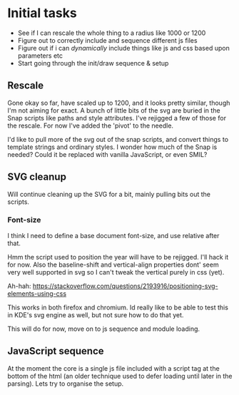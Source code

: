 Initial tasks
=============

* See if I can rescale the whole thing to a radius like 1000 or 1200
* Figure out to correctly include and sequence different js files
* Figure out if i can *dynamically* include things like js and css based upon parameters etc
* Start going through the init/draw sequence & setup


Rescale
-------

Gone okay so far, have scaled up to 1200, and it looks pretty similar, though I'm not aiming for exact.
A bunch of little bits of the svg are buried in the Snap scripts like paths and style attributes.
I've rejigged a few of those for the rescale.
For now I've added the 'pivot' to the needle.

I'd like to pull more of the svg out of the snap scripts, and convert things to template strings and ordinary styles.
I wonder how much of the Snap is needed?
Could it be replaced with vanilla JavaScript, or even SMIL?



SVG cleanup
-------------

Will continue cleaning up the SVG for a bit, mainly pulling bits out the scripts.

### Font-size
I think I need to define a base document font-size, and use relative after that.

Hmm the script used to position the year will have to be rejigged. I'll hack it for now.
Also the baseline-shift and vertical-align properties dont' seem very well supported in svg so I can't tweak the vertical purely in css (yet).

Ah-hah:
https://stackoverflow.com/questions/2193916/positioning-svg-elements-using-css

This works in both firefox and chromium.
Id really like to be able to test this in KDE's svg engine as well, but not sure how to do that yet.

This will do for now, move on to js sequence and module loading.


JavaScript sequence
-------------------
At the moment the core is a single js file included with a script tag at the bottom of the html (an older technique used to defer loading until later in the parsing).
Lets try to organise the setup.